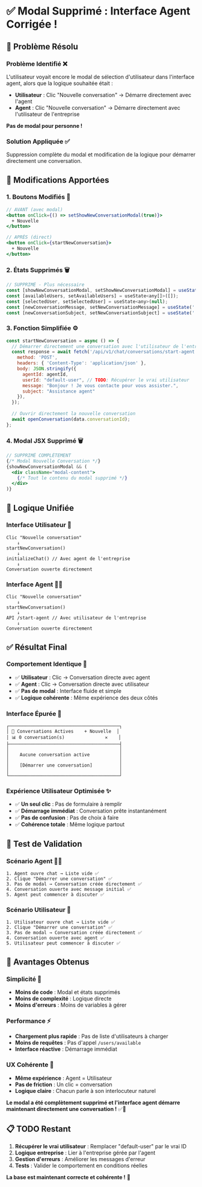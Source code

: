 # ✅ Modal Supprimé : Interface Agent Corrigée !

## 🎯 **Problème Résolu**

### **Problème Identifié** ❌
L'utilisateur voyait encore le modal de sélection d'utilisateur dans l'interface agent, alors que la logique souhaitée était :

- **Utilisateur** : Clic "Nouvelle conversation" → Démarre directement avec l'agent
- **Agent** : Clic "Nouvelle conversation" → Démarre directement avec l'utilisateur de l'entreprise

**Pas de modal pour personne !**

### **Solution Appliquée** ✅
Suppression complète du modal et modification de la logique pour démarrer directement une conversation.

## 🔧 **Modifications Apportées**

### **1. Boutons Modifiés** 🔘
```jsx
// AVANT (avec modal)
<button onClick={() => setShowNewConversationModal(true)}>
  + Nouvelle
</button>

// APRÈS (direct)
<button onClick={startNewConversation}>
  + Nouvelle
</button>
```

### **2. États Supprimés** 🗑️
```jsx
// SUPPRIMÉ - Plus nécessaire
const [showNewConversationModal, setShowNewConversationModal] = useState(false);
const [availableUsers, setAvailableUsers] = useState<any[]>([]);
const [selectedUser, setSelectedUser] = useState<any>(null);
const [newConversationMessage, setNewConversationMessage] = useState('');
const [newConversationSubject, setNewConversationSubject] = useState('');
```

### **3. Fonction Simplifiée** ⚙️
```jsx
const startNewConversation = async () => {
  // Démarrer directement une conversation avec l'utilisateur de l'entreprise
  const response = await fetch('/api/v1/chat/conversations/start-agent', {
    method: 'POST',
    headers: { 'Content-Type': 'application/json' },
    body: JSON.stringify({
      agentId: agentId,
      userId: "default-user", // TODO: Récupérer le vrai utilisateur
      message: "Bonjour ! Je vous contacte pour vous assister.",
      subject: "Assistance agent"
    }),
  });
  
  // Ouvrir directement la nouvelle conversation
  await openConversation(data.conversationId);
};
```

### **4. Modal JSX Supprimé** 🗑️
```jsx
// SUPPRIMÉ COMPLÈTEMENT
{/* Modal Nouvelle Conversation */}
{showNewConversationModal && (
  <div className="modal-content">
    {/* Tout le contenu du modal supprimé */}
  </div>
)}
```

## 🎯 **Logique Unifiée**

### **Interface Utilisateur** 👤
```
Clic "Nouvelle conversation"
    ↓
startNewConversation()
    ↓
initializeChat() // Avec agent de l'entreprise
    ↓
Conversation ouverte directement
```

### **Interface Agent** 👨‍💼
```
Clic "Nouvelle conversation"
    ↓
startNewConversation()
    ↓
API /start-agent // Avec utilisateur de l'entreprise
    ↓
Conversation ouverte directement
```

## ✅ **Résultat Final**

### **Comportement Identique** 🔄
- ✅ **Utilisateur** : Clic → Conversation directe avec agent
- ✅ **Agent** : Clic → Conversation directe avec utilisateur
- ✅ **Pas de modal** : Interface fluide et simple
- ✅ **Logique cohérente** : Même expérience des deux côtés

### **Interface Épurée** 🎨
```
┌─────────────────────────────────────────┐
│ 💬 Conversations Actives    + Nouvelle  │
│ 📊 0 conversation(s)               ✕    │
├─────────────────────────────────────────┤
│                                         │
│    Aucune conversation active           │
│                                         │
│    [Démarrer une conversation]          │
│                                         │
└─────────────────────────────────────────┘
```

### **Expérience Utilisateur Optimisée** ✨
- ✅ **Un seul clic** : Pas de formulaire à remplir
- ✅ **Démarrage immédiat** : Conversation prête instantanément
- ✅ **Pas de confusion** : Pas de choix à faire
- ✅ **Cohérence totale** : Même logique partout

## 🧪 **Test de Validation**

### **Scénario Agent** 👨‍💼
```
1. Agent ouvre chat → Liste vide ✅
2. Clique "Démarrer une conversation" ✅
3. Pas de modal → Conversation créée directement ✅
4. Conversation ouverte avec message initial ✅
5. Agent peut commencer à discuter ✅
```

### **Scénario Utilisateur** 👤
```
1. Utilisateur ouvre chat → Liste vide ✅
2. Clique "Démarrer une conversation" ✅
3. Pas de modal → Conversation créée directement ✅
4. Conversation ouverte avec agent ✅
5. Utilisateur peut commencer à discuter ✅
```

## 🚀 **Avantages Obtenus**

### **Simplicité** 🎯
- **Moins de code** : Modal et états supprimés
- **Moins de complexité** : Logique directe
- **Moins d'erreurs** : Moins de variables à gérer

### **Performance** ⚡
- **Chargement plus rapide** : Pas de liste d'utilisateurs à charger
- **Moins de requêtes** : Pas d'appel `/users/available`
- **Interface réactive** : Démarrage immédiat

### **UX Cohérente** 🎨
- **Même expérience** : Agent = Utilisateur
- **Pas de friction** : Un clic = conversation
- **Logique claire** : Chacun parle à son interlocuteur naturel

**Le modal a été complètement supprimé et l'interface agent démarre maintenant directement une conversation !** ✅🎯

## 📋 **TODO Restant**

1. **Récupérer le vrai utilisateur** : Remplacer "default-user" par le vrai ID
2. **Logique entreprise** : Lier à l'entreprise gérée par l'agent
3. **Gestion d'erreurs** : Améliorer les messages d'erreur
4. **Tests** : Valider le comportement en conditions réelles

**La base est maintenant correcte et cohérente !** 🚀
